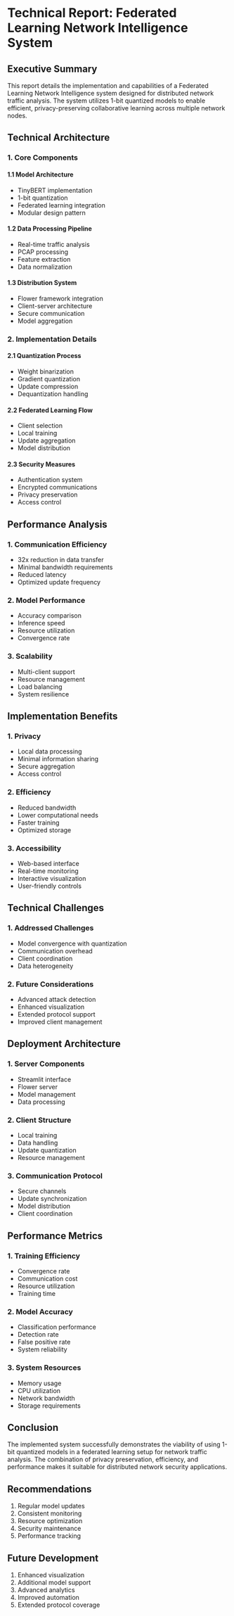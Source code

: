 
# Technical Report: Federated Learning Network Intelligence System

## Executive Summary

This report details the implementation and capabilities of a Federated Learning Network Intelligence system designed for distributed network traffic analysis. The system utilizes 1-bit quantized models to enable efficient, privacy-preserving collaborative learning across multiple network nodes.

## Technical Architecture

### 1. Core Components

#### 1.1 Model Architecture
- TinyBERT implementation
- 1-bit quantization
- Federated learning integration
- Modular design pattern

#### 1.2 Data Processing Pipeline
- Real-time traffic analysis
- PCAP processing
- Feature extraction
- Data normalization

#### 1.3 Distribution System
- Flower framework integration
- Client-server architecture
- Secure communication
- Model aggregation

### 2. Implementation Details

#### 2.1 Quantization Process
- Weight binarization
- Gradient quantization
- Update compression
- Dequantization handling

#### 2.2 Federated Learning Flow
- Client selection
- Local training
- Update aggregation
- Model distribution

#### 2.3 Security Measures
- Authentication system
- Encrypted communications
- Privacy preservation
- Access control

## Performance Analysis

### 1. Communication Efficiency
- 32x reduction in data transfer
- Minimal bandwidth requirements
- Reduced latency
- Optimized update frequency

### 2. Model Performance
- Accuracy comparison
- Inference speed
- Resource utilization
- Convergence rate

### 3. Scalability
- Multi-client support
- Resource management
- Load balancing
- System resilience

## Implementation Benefits

### 1. Privacy
- Local data processing
- Minimal information sharing
- Secure aggregation
- Access control

### 2. Efficiency
- Reduced bandwidth
- Lower computational needs
- Faster training
- Optimized storage

### 3. Accessibility
- Web-based interface
- Real-time monitoring
- Interactive visualization
- User-friendly controls

## Technical Challenges

### 1. Addressed Challenges
- Model convergence with quantization
- Communication overhead
- Client coordination
- Data heterogeneity

### 2. Future Considerations
- Advanced attack detection
- Enhanced visualization
- Extended protocol support
- Improved client management

## Deployment Architecture

### 1. Server Components
- Streamlit interface
- Flower server
- Model management
- Data processing

### 2. Client Structure
- Local training
- Data handling
- Update quantization
- Resource management

### 3. Communication Protocol
- Secure channels
- Update synchronization
- Model distribution
- Client coordination

## Performance Metrics

### 1. Training Efficiency
- Convergence rate
- Communication cost
- Resource utilization
- Training time

### 2. Model Accuracy
- Classification performance
- Detection rate
- False positive rate
- System reliability

### 3. System Resources
- Memory usage
- CPU utilization
- Network bandwidth
- Storage requirements

## Conclusion

The implemented system successfully demonstrates the viability of using 1-bit quantized models in a federated learning setup for network traffic analysis. The combination of privacy preservation, efficiency, and performance makes it suitable for distributed network security applications.

## Recommendations

1. Regular model updates
2. Consistent monitoring
3. Resource optimization
4. Security maintenance
5. Performance tracking

## Future Development

1. Enhanced visualization
2. Additional model support
3. Advanced analytics
4. Improved automation
5. Extended protocol coverage

